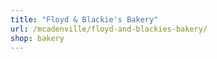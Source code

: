 ```yaml
---
title: "Floyd & Blackie's Bakery"
url: /mcadenville/floyd-and-blackies-bakery/
shop: bakery
---
```

